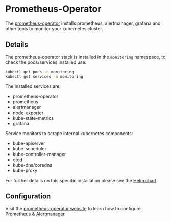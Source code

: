 # Prometheus-Operator

The [prometheus-operator](https://prometheus-operator.dev/) installs prometheus, alertmanager, grafana and other tools to monitor your kubernetes cluster.

## Details

The prometheus-operator stack is installed in the `monitoring` namespace, to check the pods/services installed use:

```sh
kubectl get pods -n monitoring
kubectl get services -n monitoring
```

The installed services are:

* prometheus-operator
* prometheus
* alertmanager
* node-exporter
* kube-state-metrics
* grafana

Service monitors to scrape internal kubernetes components:

* kube-apiserver
* kube-scheduler
* kube-controller-manager
* etcd
* kube-dns/coredns
* kube-proxy

For further details on this specific installation please see the [Helm chart](https://github.com/prometheus-community/helm-charts/tree/main/charts/kube-prometheus-stack).

## Configuration

Visit the [prometheus-operator website](https://prometheus-operator.dev/) to learn how to configure Prometheus & Alertmanager.
